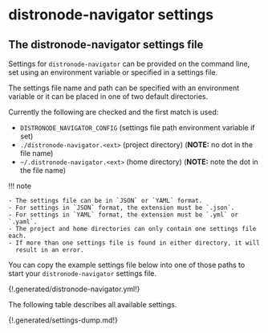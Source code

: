 # distronode-navigator settings

## The distronode-navigator settings file

Settings for `distronode-navigator` can be provided on the command line, set using
an environment variable or specified in a settings file.

The settings file name and path can be specified with an environment variable or
it can be placed in one of two default directories.

Currently the following are checked and the first match is used:

- `DISTRONODE_NAVIGATOR_CONFIG` (settings file path environment variable if set)
- `./distronode-navigator.<ext>` (project directory) (**NOTE:** no dot in the file
  name)
- `~/.distronode-navigator.<ext>` (home directory) (**NOTE:** note the dot in the
  file name)

!!! note

    - The settings file can be in `JSON` or `YAML` format.
    - For settings in `JSON` format, the extension must be `.json`.
    - For settings in `YAML` format, the extension must be `.yml` or `.yaml`.
    - The project and home directories can only contain one settings file each.
    - If more than one settings file is found in either directory, it will
      result in an error.

You can copy the example settings file below into one of those paths to start
your `distronode-navigator` settings file.

{!.generated/distronode-navigator.yml!}

The following table describes all available settings.

{!.generated/settings-dump.md!}
